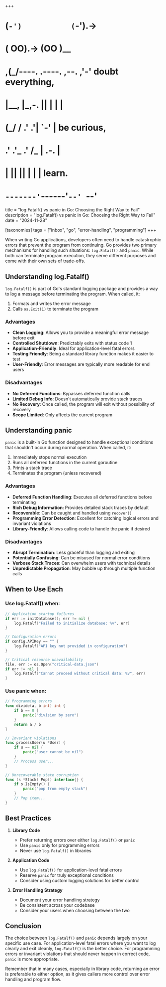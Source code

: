 +++
#   (`-')           (`-').->
#   ( OO).->        (OO )__
# ,(_/----. .----. ,--. ,'-' doubt everything,
# |__,    |\_,-.  ||  | |  |
#  (_/   /    .' .'|  `-'  | be curious,
#  .'  .'_  .'  /_ |  .-.  |
# |       ||      ||  | |  | learn.
# `-------'`------'`--' `--'

title = "log.Fatalf() vs panic in Go: Choosing the Right Way to Fail"
description = "log.Fatalf() vs panic in Go: Choosing the Right Way to Fail"
date = "2024-11-28"

[taxonomies]
tags = ["inbox", "go", "error-handling", "programming"]
+++

When writing Go applications, developers often need to handle catastrophic errors that prevent the program from continuing. Go provides two primary mechanisms for handling such situations: `log.Fatalf()` and `panic`. While both can terminate program execution, they serve different purposes and come with their own sets of trade-offs.

## Understanding log.Fatalf()

`log.Fatalf()` is part of Go's standard logging package and provides a way to log a message before terminating the program. When called, it:
1. Formats and writes the error message
2. Calls `os.Exit(1)` to terminate the program

### Advantages
- **Clean Logging**: Allows you to provide a meaningful error message before exit
- **Controlled Shutdown**: Predictably exits with status code 1
- **Application-Friendly**: Ideal for application-level fatal errors
- **Testing Friendly**: Being a standard library function makes it easier to test
- **User-Friendly**: Error messages are typically more readable for end users

### Disadvantages
- **No Deferred Functions**: Bypasses deferred function calls
- **Limited Debug Info**: Doesn't automatically provide stack traces
- **No Recovery**: Once called, the program will exit without possibility of recovery
- **Scope Limited**: Only affects the current program

## Understanding panic

`panic` is a built-in Go function designed to handle exceptional conditions that shouldn't occur during normal operation. When called, it:
1. Immediately stops normal execution
2. Runs all deferred functions in the current goroutine
3. Prints a stack trace
4. Terminates the program (unless recovered)

### Advantages
- **Deferred Function Handling**: Executes all deferred functions before terminating
- **Rich Debug Information**: Provides detailed stack traces by default
- **Recoverable**: Can be caught and handled using `recover()`
- **Programming Error Detection**: Excellent for catching logical errors and invariant violations
- **Library-Friendly**: Allows calling code to handle the panic if desired

### Disadvantages
- **Abrupt Termination**: Less graceful than logging and exiting
- **Potentially Confusing**: Can be misused for normal error conditions
- **Verbose Stack Traces**: Can overwhelm users with technical details
- **Unpredictable Propagation**: May bubble up through multiple function calls

## When to Use Each

### Use log.Fatalf() when:
```go
// Application startup failures
if err := initDatabase(); err != nil {
    log.Fatalf("Failed to initialize database: %v", err)
}

// Configuration errors
if config.APIKey == "" {
    log.Fatalf("API key not provided in configuration")
}

// Critical resource unavailability
file, err := os.Open("critical-data.json")
if err != nil {
    log.Fatalf("Cannot proceed without critical data: %v", err)
}
```

### Use panic when:
```go
// Programming errors
func divide(a, b int) int {
    if b == 0 {
        panic("division by zero")
    }
    return a / b
}

// Invariant violations
func processUser(u *User) {
    if u == nil {
        panic("user cannot be nil")
    }
    // Process user...
}

// Unrecoverable state corruption
func (s *Stack) Pop() interface{} {
    if s.IsEmpty() {
        panic("pop from empty stack")
    }
    // Pop item...
}
```

## Best Practices

1. **Library Code**
    - Prefer returning errors over either `log.Fatalf()` or `panic`
    - Use `panic` only for programming errors
    - Never use `log.Fatalf()` in libraries

2. **Application Code**
    - Use `log.Fatalf()` for application-level fatal errors
    - Reserve `panic` for truly exceptional conditions
    - Consider using custom logging solutions for better control

3. **Error Handling Strategy**
    - Document your error handling strategy
    - Be consistent across your codebase
    - Consider your users when choosing between the two

## Conclusion

The choice between `log.Fatalf()` and `panic` depends largely on your specific use case. For application-level fatal errors where you want to log clearly and exit cleanly, `log.Fatalf()` is the better choice. For programming errors or invariant violations that should never happen in correct code, `panic` is more appropriate.

Remember that in many cases, especially in library code, returning an error is preferable to either option, as it gives callers more control over error handling and program flow.
